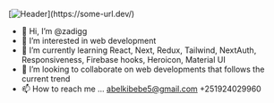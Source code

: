 [![Header](https://miro.medium.com/max/1200/1*_MleaIeqcVpkI7k1yvH6BQ.png"Header")](https://some-url.dev/)
- 👋 Hi, I’m @zadigg
- 👀 I’m interested in web development
- 🌱 I’m currently learning React, Next, Redux, Tailwind, NextAuth, Responsiveness, Firebase hooks, Heroicon, Material UI
- 💞️ I’m looking to collaborate on web developments that follows the current trend
- 📫 How to reach me ... 
      abelkibebe5@gmail.com 
      +251924029960

<!---
zadigg/zadigg is a ✨ special ✨ repository because its `README.md` (this file) appears on your GitHub profile.
You can click the Preview link to take a look at your changes.
--->

